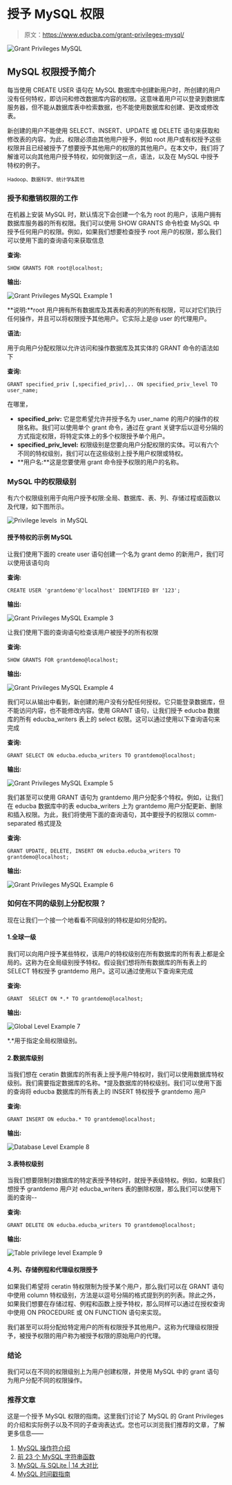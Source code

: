 # 授予 MySQL 权限

> 原文：<https://www.educba.com/grant-privileges-mysql/>

![Grant Privileges MySQL](img/fbae050eb6a59b8b79d09130aa75ca96.png)



## MySQL 权限授予简介

每当使用 CREATE USER 语句在 MySQL 数据库中创建新用户时，所创建的用户没有任何特权，即访问和修改数据库内容的权限。这意味着用户可以登录到数据库服务器，但不能从数据库表中检索数据，也不能使用数据库和创建、更改或修改表。

新创建的用户不能使用 SELECT、INSERT、UPDATE 或 DELETE 语句来获取和修改表的内容。为此，权限必须由其他用户授予，例如 root 用户或有权授予这些权限并且已经被授予了想要授予其他用户的权限的其他用户。在本文中，我们将了解谁可以向其他用户授予特权，如何做到这一点，语法，以及在 MySQL 中授予特权的例子。

<small>Hadoop、数据科学、统计学&其他</small>

### 授予和撤销权限的工作

在机器上安装 MySQL 时，默认情况下会创建一个名为 root 的用户，该用户拥有数据库服务器的所有权限。我们可以使用 SHOW GRANTS 命令检查 MySQL 中授予任何用户的权限。例如，如果我们想要检查授予 root 用户的权限，那么我们可以使用下面的查询语句来获取信息

**查询:**

`SHOW GRANTS FOR root@localhost;`

**输出:**

![Grant Privileges MySQL Example 1](img/e16921118151b830b8245d5b5a3e2708.png)



**说明:**root 用户拥有所有数据库及其表和表的列的所有权限，可以对它们执行任何操作，并且可以将权限授予其他用户。它实际上是@ user 的代理用户。

**语法:**

用于向用户分配权限以允许访问和操作数据库及其实体的 GRANT 命令的语法如下

**查询:**

`GRANT specified_priv [,specified_priv],..
ON specified_priv_level
TO user_name;`

在哪里，

*   **specified_priv:** 它是您希望允许并授予名为 user_name 的用户的操作的权限名称。我们可以使用单个 grant 命令，通过在 grant 关键字后以逗号分隔的方式指定权限，将特定实体上的多个权限授予单个用户。
*   **specified_priv_level:** 权限级别是您要向用户分配权限的实体。可以有六个不同的特权级别，我们可以在这些级别上授予用户权限或特权。
*   **用户名:**这是您要使用 grant 命令授予权限的用户的名称。

### MySQL 中的权限级别

有六个权限级别用于向用户授予权限:全局、数据库、表、列、存储过程或函数以及代理，如下图所示。

![Privilege levels  in MySQL](img/3429322b84a8ca9035f0781bc61844ff.png)



#### 授予特权的示例 MySQL

让我们使用下面的 create user 语句创建一个名为 grant demo 的新用户，我们可以使用该语句向

**查询:**

`CREATE USER 'grantdemo'@'localhost' IDENTIFIED BY '123';`

**输出:**

![Grant Privileges MySQL Example 3](img/fe09c34f35bc154a10d5cf21020e6fc2.png)



让我们使用下面的查询语句检查该用户被授予的所有权限

**查询:**

`SHOW GRANTS FOR grantdemo@localhost;`

**输出:**

![Grant Privileges MySQL Example 4](img/73221bddf3eca8808bb9a171143b14ac.png)



我们可以从输出中看到，新创建的用户没有分配任何授权。它只能登录数据库，但不能访问内容，也不能修改内容。使用 GRANT 语句，让我们授予 educba 数据库的所有 educba_writers 表上的 select 权限。这可以通过使用以下查询语句来完成

**查询:**

`GRANT SELECT
ON educba.educba_writers
TO grantdemo@localhost;`

**输出:**

![Grant Privileges MySQL Example 5](img/1fdd6db692e60cf7309aac1f759db915.png)



我们甚至可以使用 GRANT 语句为 grantdemo 用户分配多个特权。例如，让我们在 educba 数据库中的表 educba_writers 上为 grantdemo 用户分配更新、删除和插入权限。为此，我们将使用下面的查询语句，其中要授予的权限以 comm-separated 格式提及

**查询:**

`GRANT UPDATE, DELETE, INSERT
ON educba.educba_writers
TO grantdemo@localhost;`

**输出:**

![Grant Privileges MySQL Example 6](img/ccfa03b9a9a4c66aeedb90fe02fa274b.png)



### 如何在不同的级别上分配权限？

现在让我们一个接一个地看看不同级别的特权是如何分配的。

#### 1.全球一级

我们可以向用户授予某些特权，该用户的特权级别在所有数据库的所有表上都是全局的。这称为在全局级别授予特权。假设我们想将所有数据库的所有表上的 SELECT 特权授予 grantdemo 用户。这可以通过使用以下查询来完成

**查询:**

`GRANT  SELECT
ON *.*
TO grantdemo@localhost;`

**输出:**

![Global Level Example 7](img/253b26f8c27c9268faa8fc3c166fec66.png)



*.*用于指定全局权限级别。

#### 2.数据库级别

当我们想在 ceratin 数据库的所有表上授予用户特权时，我们可以使用数据库特权级别。我们需要指定数据库的名称。*提及数据库的特权级别。我们可以使用下面的查询将 educba 数据库的所有表上的 INSERT 特权授予 grantdemo 用户

**查询:**

`GRANT INSERT
ON educba.*
TO grantdemo@localhost;`

**输出:**

![Database Level Example 8](img/dbc3d0a1d6aaf8fd4dd4582efdbb911c.png)



#### 3.表特权级别

当我们想要限制对数据库的特定表授予特权时，就授予表级特权。例如，如果我们想授予 grantdemo 用户对 educba_writers 表的删除权限，那么我们可以使用下面的查询--

**查询:**

`GRANT DELETE
ON educba.educba_writers
TO grantdemo@localhost;`

**输出:**

![Table privilege level Example 9](img/52d891af6a9b35e77688fff406bfd91f.png)



#### 4.列、存储例程和代理级权限授予

如果我们希望将 ceratin 特权限制为授予某个用户，那么我们可以在 GRANT 语句中使用 column 特权级别，方法是以逗号分隔的格式提到列的列表。除此之外，如果我们想要在存储过程、例程和函数上授予特权，那么同样可以通过在授权查询中使用 ON PROCEDURE 或 ON FUNCTION 语句来实现。

我们甚至可以将分配给特定用户的所有权限授予其他用户。这称为代理级权限授予，被授予权限的用户称为被授予权限的原始用户的代理。

### 结论

我们可以在不同的权限级别上为用户创建权限，并使用 MySQL 中的 grant 语句为用户分配不同的权限操作。

### 推荐文章

这是一个授予 MySQL 权限的指南。这里我们讨论了 MySQL 的 Grant Privileges 的介绍和实际例子以及不同的子查询表达式。您也可以浏览我们推荐的文章，了解更多信息——

1.  [MySQL 操作符介绍](https://www.educba.com/mysql-operators/)
2.  [前 23 个 MySQL 字符串函数](https://www.educba.com/mysql-string-functions/)
3.  [MySQL 与 SQLite | 14 大对比](https://www.educba.com/mysql-vs-sqlite/)
4.  [MySQL 时间戳指南](https://www.educba.com/mysql-timestamp/)





